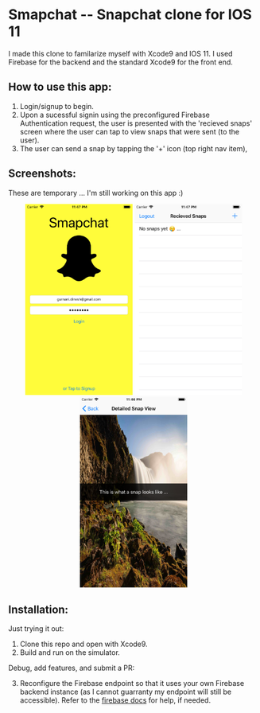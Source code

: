 # Smapchat -- Snapchat clone for IOS 11
I made this clone to familarize myself with Xcode9 and IOS 11. I used Firebase for the backend and the standard Xcode9 for the front end.  

## How to use this app:
1) Login/signup to begin.
2) Upon a sucessful signin using the preconfigured Firebase Authentication request, the user is presented with the 'recieved snaps' screen where the user can tap to view snaps that were sent (to the user).
3) The user can send a snap by tapping the '+' icon (top right nav item),  

## Screenshots:
These are temporary ... I'm still working on this app :)
<p align="center">
  <img src="https://github.com/dgurnani12/Smapchat/blob/master/Screenshots/Simulator%20Screen%20Shot%20-%20iPhone%208%20-%202017-11-21%20at%2023.47.09.png" width="216" height="384"/>
  <img src="https://github.com/dgurnani12/Smapchat/blob/master/Screenshots/Simulator%20Screen%20Shot%20-%20iPhone%208%20-%202017-11-21%20at%2023.47.03.png" width="216" height="384"/>
  <img src="https://github.com/dgurnani12/Smapchat/blob/master/Screenshots/Simulator%20Screen%20Shot%20-%20iPhone%208%20-%202017-11-21%20at%2023.46.54.png" width="216" height="384"/>
</p>

## Installation:
Just trying it out:

1) Clone this repo and open with Xcode9.
2) Build and run on the simulator.

Debug, add features, and submit a PR:

3) Reconfigure the Firebase endpoint so that it uses your own Firebase backend instance (as I cannot guarranty my endpoint will still be accessible). Refer to the [firebase docs](https://firebase.google.com/) for help, if needed.
